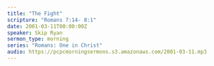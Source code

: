 ```yaml
---
title: "The Fight"
scripture: "Romans 7:14- 8:1"
date: 2001-03-11T00:00:00Z
speaker: Skip Ryan
sermon_type: morning
series: "Romans: One in Christ"
audio: https://pcpcmorningsermons.s3.amazonaws.com/2001-03-11.mp3 
---
```



